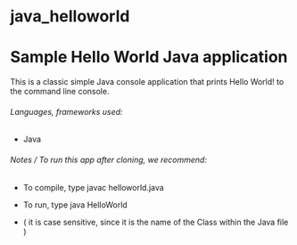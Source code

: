 # java_helloworld

# Sample Hello World Java application

This is a classic simple Java console application that prints Hello World! to the command line console.

###### Languages, frameworks used:

* Java


###### Notes / To run this app after cloning, we recommend:

* To compile, type javac helloworld.java

* To run, type java HelloWorld

* ( it is case sensitive, since it is the name of the Class within the Java file )

